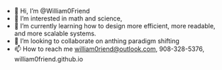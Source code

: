 - 👋 Hi, I’m @William0Friend
- 👀 I’m interested in math and science,
- 🌱 I’m currently learning how to design more efficient, more readable, and more scalable systems.
- 💞️ I’m looking to collaborate on anthing paradigm shifting
- 📫 How to reach me william0riend@outlook.com, 908-328-5376, william0friend.github.io

<!---
William0Friend/William0Friend is a ✨ special ✨ repository because its `README.md` (this file) appears on your GitHub profile.
You can click the Preview link to take a look at your changes.
--->
